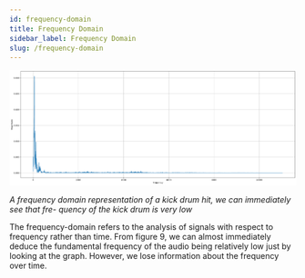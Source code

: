 ```yaml
---
id: frequency-domain
title: Frequency Domain
sidebar_label: Frequency Domain
slug: /frequency-domain
---
```


![](https://github.com/kingsleyzissou/nnssa/raw/main/img/freq_domain.png)

_A frequency domain representation of a kick drum hit, we can immediately see that fre- quency of the kick drum is very low_

The frequency-domain refers to the analysis of signals with respect to frequency rather than time. From figure 9, we can almost immediately deduce the fundamental frequency of the audio being relatively low just by looking at the graph. However, we lose information about the frequency over time.
